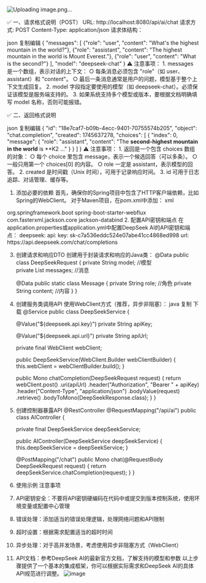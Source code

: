 ![Uploading image.png…]()


✅ 一、请求格式说明（POST）
URL: http://localhost:8080/api/ai/chat
请求方式: POST
Content-Type: application/json
请求体结构：

json
复制编辑
{
  "messages": [
    {"role": "user", "content": "What's the highest mountain in the world?"},
    {"role": "assistant", "content": "The highest mountain in the world is Mount Everest."},
    {"role": "user", "content": "What is the second?"}
  ],
  "model": "deepseek-chat"
}
⚠️ 注意事项：
	1. messages 是一个数组，表示对话的上下文：
		○ 每条消息必须包含 "role"（如 user、assistant）和 "content"。
		○ 最后一条消息通常是用户的问题，模型基于整个上下文生成回复。
	2. model 字段指定要使用的模型（如 deepseek-chat）。必须保证该模型是服务端支持的。
	3. 如果系统支持多个模型或版本，要根据文档明确填写 model 名称，否则可能报错。

✅ 二、返回格式说明

json
复制编辑
{
	"id": "18e7caf7-b09b-4ecc-9401-70755574b205",
	"object": "chat.completion",
	"created": 1745637278,
	"choices": [
		{
			"index": 0,
			"message": {
				"role": "assistant",
				"content": "The **second-highest mountain in the world** is **K2 ..."
			}
		}
	]
}
⚠️ 注意事项：
	1. 返回是一个包含 choices 数组的对象：
		○ 每个 choice 里包含 message，表示一个候选回答（可以多条）。
		○ 一般只用第一个 choices[0] 的内容。
		○ role 一定是 assistant，表示模型的回答。
	2. created 是时间戳（Unix 时间），可用于记录响应时间。
	3. id 可用于日志追踪、对话管理、缓存等。



1. 添加必要的依赖
首先，确保你的Spring项目中包含了HTTP客户端依赖，比如Spring的WebClient。
对于Maven项目，在pom.xml中添加：
xml
<!-- 使用WebClient -->
<dependency>
    <groupId>org.springframework.boot</groupId>
    <artifactId>spring-boot-starter-webflux</artifactId>
</dependency>
<!-- JSON处理 -->
<dependency>
    <groupId>com.fasterxml.jackson.core</groupId>
    <artifactId>jackson-databind</artifactId>
</dependency>
2. 配置API密钥和端点
在application.properties或application.yml中配置DeepSeek AI的API密钥和端点：
deepseek:
  api:
    key: sk-c7a536eddc524e07abe41cc4868ed998
    url: https://api.deepseek.com/chat/completions

3. 创建请求和响应DTO
创建用于封装请求和响应的Java类：
@Data
public class DeepSeekRequest {
    private String model;               //模型                    
    private List<Message> messages;     //消息

    @Data
    public static class Message {
        private String role;            //角色
        private String content;         //内容
    }
}








4. 创建服务类调用API
使用WebClient方式（推荐，异步非阻塞）：
java
复制
下载
@Service
public class DeepSeekService {
    
    @Value("${deepseek.api.key}")
    private String apiKey;
    
    @Value("${deepseek.api.url}")
    private String apiUrl;
    
    private final WebClient webClient;
    
    public DeepSeekService(WebClient.Builder webClientBuilder) {
        this.webClient = webClientBuilder.build();
    }
    
    public Mono<DeepSeekResponse> chatCompletion(DeepSeekRequest request) {
        return webClient.post()
                .uri(apiUrl)
                .header("Authorization", "Bearer " + apiKey)
                .header("Content-Type", "application/json")
                .bodyValue(request)
                .retrieve()
                .bodyToMono(DeepSeekResponse.class);
    }
}



5. 创建控制器暴露API
@RestController
@RequestMapping("/api/ai")
public class AIController {
    
    private final DeepSeekService deepSeekService;
    
    public AIController(DeepSeekService deepSeekService) {
        this.deepSeekService = deepSeekService;
    }
    
    @PostMapping("/chat")
    public Mono<DeepSeekResponse> chat(@RequestBody DeepSeekRequest request) {
        return deepSeekService.chatCompletion(request);
    }
}


6. 使用示例
注意事项
1. API密钥安全：不要将API密钥硬编码在代码中或提交到版本控制系统，使用环境变量或配置中心管理
2. 错误处理：添加适当的错误处理逻辑，处理网络问题和API限制
3. 超时设置：根据需求配置适当的超时时间
4. 异步处理：对于高并发场景，考虑使用异步非阻塞方式（WebClient）
5. API文档：参考DeepSeek AI的最新官方文档，了解支持的模型和参数
以上步骤提供了一个基本的集成框架，你可以根据实际需求和DeepSeek AI的具体API规范进行调整。
![image](https://github.com/user-attachments/assets/93e5fa0e-2529-4995-a35d-92089e52eb30)
